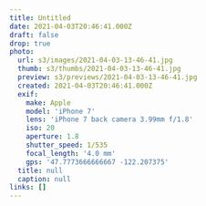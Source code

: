 ```yaml
---
title: Untitled
date: 2021-04-03T20:46:41.000Z
draft: false
drop: true
photo:
  url: s3/images/2021-04-03-13-46-41.jpg
  thumb: s3/thumbs/2021-04-03-13-46-41.jpg
  preview: s3/previews/2021-04-03-13-46-41.jpg
  created: 2021-04-03T20:46:41.000Z
  exif:
    make: Apple
    model: 'iPhone 7'
    lens: 'iPhone 7 back camera 3.99mm f/1.8'
    iso: 20
    aperture: 1.8
    shutter_speed: 1/535
    focal_length: '4.0 mm'
    gps: '47.7773666666667 -122.207375'
  title: null
  caption: null
links: []
---
```

